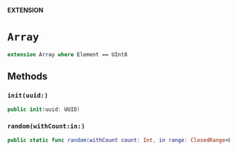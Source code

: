 **EXTENSION**

# `Array`
```swift
extension Array where Element == UInt8
```

## Methods
### `init(uuid:)`

```swift
public init(uuid: UUID)
```

### `random(withCount:in:)`

```swift
public static func random(withCount count: Int, in range: ClosedRange<Element>? = nil) -> Array
```
